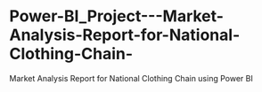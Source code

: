 # Power-BI_Project---Market-Analysis-Report-for-National-Clothing-Chain-
Market Analysis Report for National Clothing Chain using Power BI
